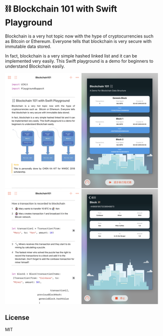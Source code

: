 ⛓ Blockchain 101 with Swift Playground
======

Blockchain is a very hot topic now with the hype of cryptocurrencies such as  Bitcoin or Ethereum. Everyone tells that blockchain is very secure with immutable data stored.
 
In fact, blockchain is a very simple hashed linked list and it can be implemented very easily. This Swift playground is a demo for beginners to understand Blockchain easily.

<img src="https://raw.githubusercontent.com/bichenkk/blockchain-swift-playground/master/screenshot1.PNG">

<img src="https://raw.githubusercontent.com/bichenkk/blockchain-swift-playground/master/screenshot2.PNG">

## License

MIT
